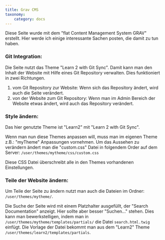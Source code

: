 ```yaml
---
title: Grav CMS
taxonomy:
    category: docs
---
```


Diese Seite wurde mit dem "flat Content Management System GRAV" erstellt. Hier werde ich einige interessante Sachen posten, die damit zu tun haben.

### Git Integration:
Die Seite nutzt das Theme "Learn 2 with Git Sync". Damit kann man den Inhalt der Website mit Hilfe eines Git Repository verwalten. Dies funktioniert in zwei Richtungen.
1. vom Git Repository zur Website: Wenn sich das Repository ändert, wird auch die Seite verändert.
2. von der Website zum Git Repository: Wenn man im Admin Bereich der Website etwas ändert, wird auch das Repository verändert.

### Style ändern:
Das hier genutzte Theme ist "Learn2" mit "Learn 2 with Git Sync".

Wenn man nun diese Themes anpassen will, muss man im eigenen Theme z.B.: "myTheme" Anpassungen vornehmen. Um das Aussehen zu verändern ändert man die "custom.css" Datei in folgendem Order auf dem Server:
`/user/themes/mytheme/css/custom.css`

Diese CSS Datei überschreibt alle in den Themes vorhandenen Einstellungen.

### Teile der Website ändern:
Um Teile der Seite zu ändern nutzt man auch die Dateien im Ordner: `/user/themes/mytheme/`. 

Die Suche der Seite wird mit einem Platzhalter ausgefüllt, der "Search Documentation" anzeigt. Hier sollte aber besser "Suchen..." stehen. Dies kann man bewerkstelligen, indem man in `/user/themes/mytheme/templates/partials/` die Datei `search.html.twig` einfügt. Die Vorlage der Datei bekommt man aus dem "Learn2" Theme `/user/themes/learn2/templates/partials`.
